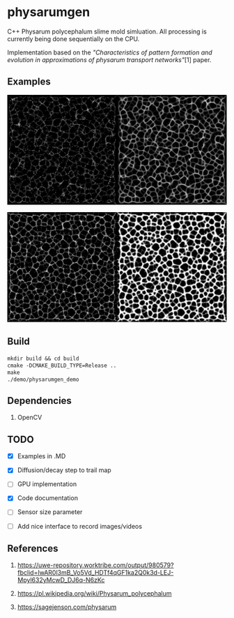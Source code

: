 # physarumgen

C++ Physarum polycephalum slime mold simluation. All processing is currently being done sequentially on the CPU.

Implementation based on the *"Characteristics of pattern formation and evolution in approximations of physarum transport networks"*[1] paper.

## Examples
![image info](./examples/physarum_02.jpg)

![image info](./examples/physarum_01.jpg)


## Build
```
mkdir build && cd build
cmake -DCMAKE_BUILD_TYPE=Release ..
make
./demo/physarumgen_demo 
```

## Dependencies
1. OpenCV

## TODO

- [x] Examples in .MD
- [x] Diffusion/decay step to trail map
- [ ] GPU implementation
- [x] Code documentation
- [ ] Sensor size parameter
- [ ] Add nice interface to record images/videos


## References
1.  https://uwe-repository.worktribe.com/output/980579?fbclid=IwAR0l3mB_Vo5Vd_HDTf4qGF1ka2Q0k3d-LEJ-Mpyl632yMcwD_DJ6q-N6zKc

2. https://pl.wikipedia.org/wiki/Physarum_polycephalum

3. https://sagejenson.com/physarum
